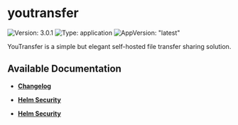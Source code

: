 # youtransfer

![Version: 3.0.1](https://img.shields.io/badge/Version-3.0.1-informational?style=flat-square) ![Type: application](https://img.shields.io/badge/Type-application-informational?style=flat-square) ![AppVersion: "latest"](https://img.shields.io/badge/AppVersion-"latest"-informational?style=flat-square)

YouTransfer is a simple but elegant self-hosted file transfer sharing solution.

## Available Documentation

- [**Changelog**](CHANGELOG)

- [**Helm Security**](container-security)

- [**Helm Security**](helm-security)

